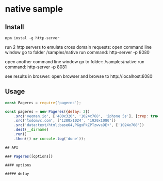# native sample

## Install
```
npm instal -g http-server
```

run 2 http servers to emulate cross domain requests:
open command line window
go to folder /samples/native
run command: http-server -p 8080

open another command line window 
go to folder: /samples/native
run command: http-server -p 8081

see results in broswer:
open browser and browse to http://localhost:8080

## Usage

```js
const Pageres = require('pageres');

const pageres = new Pageres({delay: 2})
	.src('yeoman.io', ['480x320', '1024x768', 'iphone 5s'], {crop: true})
	.src('todomvc.com', ['1280x1024', '1920x1080'])
	.src('data:text/html;base64,PGgxPkZPTzwvaDE+', ['1024x768'])
	.dest(__dirname)
	.run()
	.then(() => console.log('done'));

## API

### Pageres([options])

#### options

##### delay


